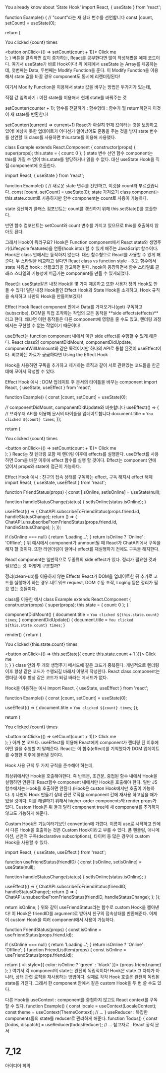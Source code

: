 You already know about 'State Hook'
import React, { useState } from 'react';

function Example() {
  // "count"라는 새 상태 변수를 선언합니다
  const [count, setCount] = useState(0);

  return (
    <div>
      <p>You clicked {count} times</p>
      <button onClick={() => setCount(count + 1)}>
        Click me
      </button>
    </div>
  );
}
버튼을 클릭하면 값이 증가하는, React를 공부한다면 많이 작성해봤을 예제 코드이다. 여기서 useState가 바로 Hook이다! 위 예제에서 useState 는 Array를 제공하는데, 첫번째는 Data, 두번째는 Modify Function을 준다. 이 Modify Function을 이용해서 state 값을 바꿀 경우 component도 동시에 리렌더링된다!

여기서 Modify Function을 이용해서 state 값을 바꾸는 방법은 두가지가 있는데,

직접 값 입력하기 : 이전 state를 이용해서 현재 state를 바꿔주는 것

setCounter(counter + 1);
함수를 전달하기 : 함수형태 : 함수가 뭘 return하던지 이것이 새 state를 반환한다!

setCounter((current) => current+1)
React가 확실히 현재 값이라는 것을 보장하고 있어!
예상치 못한 업데이트가 어디선가 일어났어도 혼동을 주는 것을 방지
state 변수를 선언할 때 class를 사용하면 this.state를 이용해 사용했다.

 class Example extends React.Component {
  constructor(props) {
    super(props);
    this.state = {
      count: 0
    };
  }
state 변수 선언
함수 component는 this를 가질 수 없어 this.state를 할당하거나 읽을 수 없다. 대신 useState Hook을 직접 component에 호출한다.

import React, { useState } from 'react';

function Example() {
  // 새로운 state 변수를 선언하고, 이것을 count라 부르겠습니다.
  const [count, setCount] = useState(0);
state 가져오기
class component는 this.state.count로 사용하지만 함수 component는 count로 사용이 가능하다.

state 갱신하기
클래스 컴포넌트는 count를 갱신하기 위해 this.setState()를 호출한다.

반면 함수 컴포넌트는 setCount와 count 변수를 가지고 있으므로 this를 호출하지 않아도 된다.

그래서 Hook이 뭐라구요?
Hook은 Function component에서 React state와 생명주기(Lifecycle features)을 연동(hook into) 할 수 있게 해주는 JavaScript 함수이다. Hook은 class 안에서는 동작하지 않는다. 대신 함수형으로 React를 사용할 수 있게 해준다. 두 스타일을 비교하고 싶다면 React class vs function style - 3.2. 함수에서 state 사용법 hook : 생활코딩을 참고하면 된다. hook이 등장하면서 함수 스타일로 클래스 스타일의 기능성에 버금가는 component를 만들 수 있게되었다.

React는 useState같은 내장 Hook을 몇 가지 제공하고 또한 사용자 정의 Hook도 만들 수 있다! 일단 내장 Hook들인 Effect Hook과 State Hook을 소개하고, Hook 규칙을 숙지하고 나만의 Hook을 만들어보겠다!

Effect Hook
React component 안에서 Data를 가져오거나(get) 구독하고(subscribe), DOM을 직접 조작하는 작업의 모든 동작을 **side effects(effects)**라고 한다. 왜냐면 이런 동작들은 다른 component에 영향을 줄 수도 있고, 렌더링 과정에서는 구현할 수 없는 작업이기 때문이다!

useEffect는 function component 내에서 이런 side effect를 수행할 수 있게 해준다. React class의 componentDidMount, componentDidUpdate, componentWillUnmount와 같은 목적이지만 하나의 API로 통합 된것이 useEffect이다. 비교하는 자료가 궁금하다면 Using the Effect Hook

Hook을 사용하면 구독을 추가하고 제거하는 로직과 같이 서로 관련있는 코드들을 한군데에 모아서 작성할 수 있다.

Effect Hook 예시 : DOM 업데이트 후 문서의 타이틀을 바꾸는 component
import React, { useState, useEffect } from 'react';

function Example() {
  const [count, setCount] = useState(0);

  // componentDidMount, componentDidUpdate와 비슷합니다
  useEffect(() => {
    // 브라우저 API를 이용해 문서의 타이틀을 업데이트합니다
    document.title = `You clicked ${count} times`;
  });

  return (
    <div>
      <p>You clicked {count} times</p>
      <button onClick={() => setCount(count + 1)}>
        Click me
      </button>
    </div>
  );
}
React는 첫 렌더링 포함 매 렌더링 이후에 effects를 실행한다. useEffect를 사용하면 Dom을 바꾼 이후에 effect 함수를 실행 할 것이다. Effect는 component 안에 있어서 props와 state에 접근이 가능하다.

Effect Hook 예시 : 친구의 접속 상태를 구독하는 effect, 구독 해지시 effect 해제
import React, { useState, useEffect } from 'react';

function FriendStatus(props) {
  const [isOnline, setIsOnline] = useState(null);

  function handleStatusChange(status) {
    setIsOnline(status.isOnline);
  }

  useEffect(() => {
    ChatAPI.subscribeToFriendStatus(props.friend.id, handleStatusChange);
    return () => {
      ChatAPI.unsubscribeFromFriendStatus(props.friend.id, handleStatusChange);
    };
  });

  if (isOnline === null) {
    return 'Loading...';
  }
  return isOnline ? 'Online' : 'Offline';
}
위 예시에서 component가 unmount될 때 React가 ChatAPI에서 구독을 해지 할 것이다. 또한 리렌더링이 일어나 effect를 재실행하기 전에도 구독을 해지한다.

React component는 일반적으로 두종류의 side effect가 있다. 정리가 필요한 것과 필요없는 것. 어떻게 구분할까?

정리(clean-up)를 이용하지 않는 Effects
React가 DOM을 업데이트한 뒤 추가로 코드를 실행해야 하는 경우.네트워크 request, DOM 수동 조작, Loging 등은 정리가 필요 없는 것들이다.

class를 이용한 예시
class Example extends React.Component {
  constructor(props) {
    super(props);
    this.state = {
      count: 0
    };
  }

  componentDidMount() {
    document.title = `You clicked ${this.state.count} times`;
  }
  componentDidUpdate() {
    document.title = `You clicked ${this.state.count} times`;
  }

  render() {
    return (
      <div>
        <p>You clicked {this.state.count} times</p>
        <button onClick={() => this.setState({ count: this.state.count + 1 })}>
          Click me
        </button>
      </div>
    );
  }
}
class 안의 두 개의 생명주기 메서드에 같은 코드가 중복된다. 개념적으로 렌더링 이후 항상 같은 코드가 수행되길 바래서 이렇게 작성한다. React class component는 렌더링 이후 항상 같은 코드가 되길 바라는 메서드가 없다.

Hook을 이용하는 예시
import React, { useState, useEffect } from 'react';

function Example() {
  const [count, setCount] = useState(0);

  useEffect(() => {
    document.title = `You clicked ${count} times`;
  });

  return (
    <div>
      <p>You clicked {count} times</p>
      <button onClick={() => setCount(count + 1)}>
        Click me
      </button>
    </div>
  );
}
아까 본 코드다. useEffect를 이용해 React에게 component가 렌더링 된 이후에 어떤 일을 수행할 지 말해준다. React는 이 함수(effect)를 기억했다가 DOM 업데이트를 수행한 이후에 불러낼 것이다.

Hook 사용 규칙
두 가지 규칙을 준수해야 하는데,

최상위에서만 Hook을 호출해야한다. 즉 반복문, 조건문, 중첩된 함수 내에서 Hook을 실행하면 안된다!
React함수 component 내에서만 Hook을 호출해야 한다. 일반 JS 함수에서는 Hook을 호출하면 안된다.(Hook은 custon Hook에서만 호출이 가능하다..!)
나만의 Hook 만들기
상태 관련 로직을 component 간에 재사용 하고싶을 때가 있을 것이다. 이를 해결하기 위해서 higher-order components와 render props가 있다. Custom Hook은 위 둘과 달리 component tree에 새 component를 추가하지 않고도 가능하게 해준다.

Custom Hook은 기능이라기보단 convention에 가깝다. 이름이 use로 시작하고 안에서 다른 Hook을 호출하는 것은 Custom Hook이라고 부를 수 있다. 폼 핸들링, 애니메이션, 선언적 구독(declarative subscriptions), 타이머 등 많은 경우에 custom Hook을 사용할 수 있다.

import React, { useState, useEffect } from 'react';

function useFriendStatus(friendID) {
  const [isOnline, setIsOnline] = useState(null);

  function handleStatusChange(status) {
    setIsOnline(status.isOnline);
  }

  useEffect(() => {
    ChatAPI.subscribeToFriendStatus(friendID, handleStatusChange);
    return () => {
      ChatAPI.unsubscribeFromFriendStatus(friendID, handleStatusChange);
    };
  });

  return isOnline;
}
위와 같이 useFriendStatus라는 함수로 custom Hook을 뽑아낸다! 이 Hook은 friendID를 argument로 받아서 친구의 접속상태를 반환해준다. 이제 이 custom Hook을 여러 component에서 사용이 가능하다.

function FriendStatus(props) {
  const isOnline = useFriendStatus(props.friend.id);

  if (isOnline === null) {
    return 'Loading...';
  }
  return isOnline ? 'Online' : 'Offline';
}
function FriendListItem(props) {
  const isOnline = useFriendStatus(props.friend.id);

  return (
    <li style={{ color: isOnline ? 'green' : 'black' }}>
      {props.friend.name}
    </li>
  );
}
여기서 각 component의 state는 완전히 독립적이다! Hook은 state 그 자체가 아니라, 상태 관련 로직을 재사용하는 방법이다. 실제로 각각 Hook 호출은 완전히 독립된 state를 가진다. 그래서 한 component 안에서 같은 custom Hook을 두 번 쓸 수도 있다.

다른 Hook들
useContext : component를 중첩하지 않고도 React context를 구독할 수 있다.
function Example() {
  const locale = useContext(LocaleContext);
  const theme = useContext(ThemeContext);
  // ...
}
useReducer : 복잡한 components들의 state를 reducer로 관리하게 해준다.
function Todos() {
  const [todos, dispatch] = useReducer(todosReducer);
  // ...
참고자료 : React 공식 문서


# 7_12
아이디어 회의
